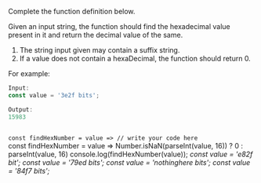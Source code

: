 Complete the function definition below.

Given an input string, the function should find the hexadecimal value present in it and return the decimal value of the same.

1. The string input given may contain a suffix string.
2. If a value does not contain a hexaDecimal, the function should return 0.

For example:
```js
Input:
const value = '3e2f bits';

Output:
15983
```

<codeblock language="javascript" type="exercise" testMode="multipleInput">
<code>
const findHexNumber = value => // write your code here
</code>

<solution>
const findHexNumber = value => Number.isNaN(parseInt(value, 16)) ? 0 : parseInt(value, 16)
</solution>

<testcases>
<caller>
console.log(findHexNumber(value));
</caller>
<testcase>
<i>
const value = 'e82f bit';
</i>
</testcase>
<testcase>
<i>
const value = '79ed bits';
</i>
</testcase>
<testcase>
<i>
const value = 'nothinghere bits';
</i>
</testcase>
<testcase>
<i>
const value = '84f7 bits';
</i>
</testcase>
</testcases>
</codeblock>
